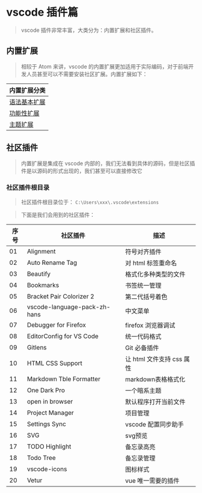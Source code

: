# vscode 插件篇

> vscode 插件非常丰富，大类分为：内置扩展和社区插件。

## 内置扩展

> 相较于 Atom 来讲，vscode 的内置扩展更加适用于实际编码，对于前端开发人员甚至可以不需要安装社区扩展。内置扩展如下：

| 内置扩展分类                           |
|----------------------------------------|
| [语法基本扩展](./core/语法基本扩展.md) |
| [功能性扩展](./core/功能性扩展.md)     |
| [主题扩展](./core/主题扩展.md)         |

## 社区插件

> 内置扩展是集成在 vscode 内部的，我们无法看到具体的源码，但是社区插件是以源码的形式出现的，我们甚至可以直接修改它

### 社区插件根目录

> 社区插件根目录位于： `C:\Users\xxx\.vscode\extensions`

> 下面是我们会用到的社区插件：

| 序号 | 社区插件                     | 描述                      |
|------|------------------------------|---------------------------|
| 01   | Alignment                    | 符号对齐插件              |
| 02   | Auto Rename Tag              | 对 html 标签重命名        |
| 03   | Beautify                     | 格式化多种类型的文件      |
| 04   | Bookmarks                    | 书签统一管理              |
| 05   | Bracket Pair Colorizer 2     | 第二代括号着色            |
| 06   | vscode-language-pack-zh-hans | 中文菜单                  |
| 07   | Debugger for Firefox         | firefox 浏览器调试        |
| 08   | EditorConfig for VS Code     | 统一代码格式              |
| 09   | Gitlens                      | Git 必备插件              |
| 10   | HTML CSS Support             | 让 html 文件支持 css 属性 |
| 11   | Markdown Tble Formatter      | markdown表格格式化        |
| 12   | One Dark Pro                 | 一个暗系主题              |
| 13   | open in browser              | 默认程序打开当前文件      |
| 14   | Project Manager              | 项目管理                  |
| 15   | Settings Sync                | vscode 配置同步助手       |
| 16   | SVG                          | svg预览                   |
| 17   | TODO Highlight               | 备忘录高亮                |
| 18   | Todo Tree                    | 备忘录管理                |
| 19   | vscode-icons                 | 图标样式                  |
| 20   | Vetur                        | vue 唯一需要的插件        |


